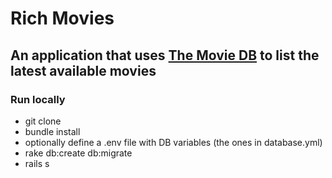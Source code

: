 # Rich Movies

## An application that uses [The Movie DB](themoviedb.org) to list the latest available movies

### Run locally

- git clone
- bundle install
- optionally define a .env file with DB variables (the ones in database.yml)
- rake db:create db:migrate
- rails s
